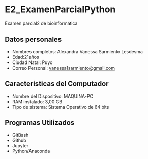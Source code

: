 # E2_ExamenParcialPython
Examen parcial2 de bioinformática
## Datos personales 
- Nombres completos: Alexandra Vanessa Sarmiento Lesdesma
- Edad:21años
- Ciudad Natal: Puyo
- Correo Personal: vanessa1sarmiento@gmail.com
## Caracteristicas del Computador
- Nombre del Dispositivo: MAQUINA-PC
- RAM instalado: 3,00 GB
- Tipo de sistema: Sistema Operativo de 64 bits
## Programas Utilizados
- GitBash
- Github
- Jupyter
- Python/Anaconda
